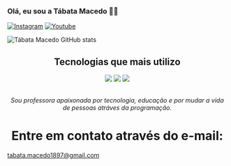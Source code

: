 ### Olá, eu sou a Tábata Macedo 👋🏾
[![Instagram](https://img.shields.io/badge/Instagram-E4405F?style=for-the-badge&logo=instagram&logoColor=white)](https://www.instagram.com/prof.essoratabata/)
[![Youtube](https://img.shields.io/badge/YouTube-FF0000?style=for-the-badge&logo=youtube&logoColor=white)](https://www.youtube.com/)

![Tábata Macedo GitHub stats](https://github-readme-stats.vercel.app/api?username=ProfessoraTabata&show_icons=true&theme=onedark)

<h2 align="center">Tecnologias que mais utilizo</h2>
<div align="center" style="display: inline_block">
  <img src="https://img.shields.io/badge/HTML5-E34F26?style=for-the-badge&logo=html5&logoColor=white">
  <img src="https://img.shields.io/badge/CSS3-1572B6?style=for-the-badge&logo=css3&logoColor=white">
  <img src="https://img.shields.io/badge/JavaScript-323330?style=for-the-badge&logo=javascript&logoColor=F7DF1E">
</div>
<br>
<p align="center"><em>Sou professora apaixonada por tecnologia, educação e por mudar a vida de pessoas atráves da programação.</em></p>

<h1 align="center">Entre em contato através do e-mail:</h1>
<a href="mailto:tabata.macedo1897@gmail.com" align="center">tabata.macedo1897@gmail.com</a>

